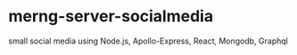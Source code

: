 # merng-server-socialmedia
small social media using Node.js, Apollo-Express, React, Mongodb, Graphql